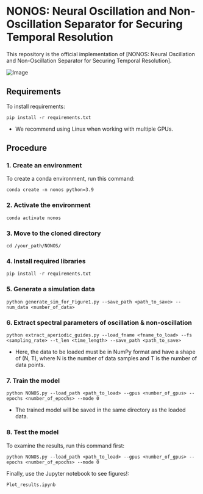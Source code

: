 # NONOS: Neural Oscillation and Non-Oscillation Separator for Securing Temporal Resolution

This repository is the official implementation of [NONOS: Neural Oscillation and Non-Oscillation Separator for Securing Temporal Resolution]. 

![Image](https://github.com/user-attachments/assets/1bf9fdc9-344d-447e-a66c-4d226c90be70)

## Requirements

To install requirements:

```setup
pip install -r requirements.txt
```
- We recommend using Linux when working with multiple GPUs.

## Procedure

### 1. Create an environment
To create a conda environment, run this command:

```train
conda create -n nonos python=3.9
```

### 2. Activate the environment
```train
conda activate nonos
```

### 3. Move to the cloned directory
```train
cd /your_path/NONOS/
```

### 4. Install required libraries
```train
pip install -r requirements.txt
```

### 5. Generate a simulation data
```train
python generate_sim_for_Figure1.py --save_path <path_to_save> --num_data <number_of_data>
```

### 6. Extract spectral parameters of oscillation & non-oscillation
```train
python extract_aperiodic_guides.py --load_fname <fname_to_load> --fs <sampling_rate> --t_len <time_length> --save_path <path_to_save>
```
- Here, the data to be loaded must be in NumPy format and have a shape of (N, T), where N is the number of data samples and T is the number of data points.
  
### 7. Train the model
```train
python NONOS.py --load_path <path_to_load> --gpus <number_of_gpus> --epochs <number_of_epochs> --mode 0
```
- The trained model will be saved in the same directory as the loaded data.

### 8. Test the model
To examine the results, run this command first:
```train
python NONOS.py --load_path <path_to_load> --gpus <number_of_gpus> --epochs <number_of_epochs> --mode 0
```

Finally, use the Jupyter notebook to see figures!:
```train
Plot_results.ipynb
```
